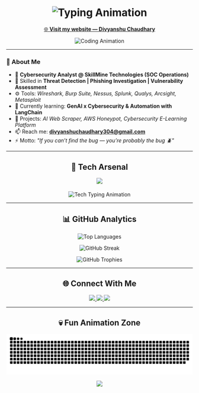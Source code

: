 <!-- ✨ Cybernetic Profile ✨ -->
<h1 align="center">
  <img src="https://readme-typing-svg.demolab.com?font=Orbitron&size=28&pause=1000&color=00FFAA&center=true&vCenter=true&width=600&lines=Hey+%F0%9F%91%8B+I'm+Divyanshu+Chaudhary;Cybersecurity+Analyst+%7C+SOC+Operations;GenAI+%26+Automation+Explorer;Welcome+to+my+Digital+Fortress!" alt="Typing Animation" />
</h1>

<p align="center">
  <a href="https://cyber-knight-chronicles.lovable.app/" target="_blank">
    🌐 <b>Visit my website — Divyanshu Chaudhary</b>
  </a>
</p>

<p align="center">
  <img src="https://media.giphy.com/media/qgQUggAC3Pfv687qPC/giphy.gif" width="400" alt="Coding Animation">
</p>

---

### 🧠 About Me  
- 💼 **Cybersecurity Analyst @ SkillMine Technologies (SOC Operations)**  
- 🧰 Skilled in **Threat Detection | Phishing Investigation | Vulnerability Assessment**  
- ⚙️ Tools: *Wireshark, Burp Suite, Nessus, Splunk, Qualys, Arcsight, Metasploit*  
- 🌱 Currently learning: **GenAI x Cybersecurity & Automation with LangChain**  
- 🧠 Projects: *AI Web Scraper, AWS Honeypot, Cybersecurity E-Learning Platform*  
- 📫 Reach me: **divyanshuchaudhary304@gmail.com**  
- ⚡ Motto: *"If you can’t find the bug — you’re probably the bug 🪲"*  

---

<h2 align="center">🚀 Tech Arsenal</h2>

<p align="center">
  <img src="https://skillicons.dev/icons?i=python,flask,react,nodejs,html,css,aws,docker,git,mysql,figma" /><br><br>
  <img src="https://readme-typing-svg.demolab.com?font=Fira+Code&size=20&duration=2500&pause=1000&color=00FFAA&center=true&vCenter=true&width=500&lines=Cybersecurity+%7C+Threat+Hunting;Cloud+Security+%7C+AI+Automation;Always+Upgrading+My+Arsenal!" alt="Tech Typing Animation" />
</p>

---

<h2 align="center">📊 GitHub Analytics</h2>

<p align="center">
  <img src="https://github-readme-stats.vercel.app/api/top-langs?username=DivyanshuChaudharyOff&show_icons=true&theme=radical&layout=compact" alt="Top Languages" />
</p>

<p align="center">
  <img src="https://github-readme-streak-stats.herokuapp.com/?user=DivyanshuChaudharyOff&theme=radical" alt="GitHub Streak" />
</p>

<p align="center">
  <img src="https://github-profile-trophy.vercel.app/?username=DivyanshuChaudharyOff&theme=onestar&no-frame=true&row=1" alt="GitHub Trophies" />
</p>

---

<h2 align="center">🌐 Connect With Me</h2>
<p align="center">
<a href="https://linkedin.com/in/divyanshu-chaudhary-407907230" target="_blank">
  <img src="https://img.shields.io/badge/LinkedIn-%230077B5.svg?style=for-the-badge&logo=linkedin&logoColor=white" />
</a>
<a href="https://github.com/DivyanshuChaudharyOff" target="_blank">
  <img src="https://img.shields.io/badge/GitHub-%2312100E.svg?style=for-the-badge&logo=github&logoColor=white" />
</a>
<a href="https://cyber-knight-chronicles.lovable.app/" target="_blank">
  <img src="https://img.shields.io/badge/Portfolio-%2300FFAA.svg?style=for-the-badge&logo=safari&logoColor=black" />
</a>
</p>

---

<h2 align="center">💀 Fun Animation Zone</h2>

<p align="center">
  <img src="https://github.com/Platane/snk/raw/output/github-contribution-grid-snake.svg" alt="Snake animation" />
</p>

<p align="center">
  <img src="https://capsule-render.vercel.app/api?type=waving&color=00FFAA&height=120&section=footer&text=Stay+Secure!&fontSize=35&fontColor=000000" />
</p>

